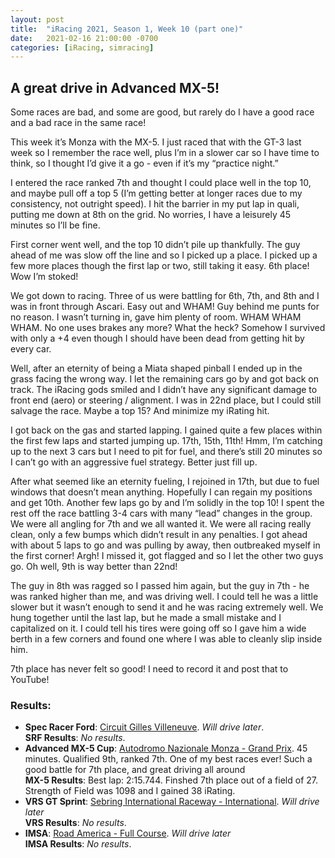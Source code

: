 ```yaml
---
layout: post
title:  "iRacing 2021, Season 1, Week 10 (part one)"
date:   2021-02-16 21:00:00 -0700
categories: [iRacing, simracing]
---
```

## A great drive in Advanced MX-5!

Some races are bad, and some are good, but rarely do I have a good race and a bad race in the same race!
 
This week it’s Monza with the MX-5. I just raced that with the GT-3 last week so I remember the race well, plus I’m in a slower car so I have time to think, so I thought I’d give it a go - even if it’s my “practice night.”
 
I entered the race ranked 7th and thought I could place well in the top 10, and maybe pull off a top 5 (I’m getting better at longer races due to my consistency, not outright speed). I hit the barrier in my put lap in quali, putting me down at 8th on the grid. No worries, I have a leisurely 45 minutes so I’ll be fine.
 
First corner went well, and the top 10 didn’t pile up thankfully. The guy ahead of me was slow off the line and so I picked up a place. I picked up a few more places though the first lap or two, still taking it easy. 6th place! Wow I’m stoked! 

We got down to racing. Three of us were battling for 6th, 7th, and 8th and I was in front through Ascari. Easy out and WHAM! Guy behind me punts for no reason. I wasn’t turning in, gave him plenty of room. WHAM WHAM WHAM. No one uses brakes any more? What the heck? Somehow I survived with only a +4 even though I should have been dead from getting hit by every car. 
 
Well, after an eternity of being a Miata shaped pinball I ended up in the grass facing the wrong way. I let the remaining cars go by and got back on track. The iRacing gods smiled and I didn’t have any significant damage to front end (aero) or steering / alignment. I was in 22nd place, but I could still salvage the race. Maybe a top 15? And minimize my iRating hit.
 
I got back on the gas and started lapping. I gained quite a few places within the first few laps and started jumping up. 17th, 15th, 11th! Hmm, I’m catching up to the next 3 cars but I need to pit for fuel, and there’s still 20 minutes so I can’t go with an aggressive fuel strategy. Better just fill up.
 
After what seemed like an eternity fueling, I rejoined in 17th, but due to fuel windows that doesn’t mean anything. Hopefully I can regain my positions and get 10th. Another few laps go by and I’m solidly in the top 10! I spent the rest off the race battling 3-4 cars with many “lead” changes in the group. We were all angling for 7th and we all wanted it. We were all racing really clean, only a few bumps which didn’t result in any penalties. I got ahead with about 5 laps to go and was pulling by away, then outbreaked myself in the first corner! Argh! I missed it, got flagged and so I let the other two guys go. Oh well, 9th is way better than 22nd! 
 
The guy in 8th was ragged so I passed him again, but the guy in 7th - he was ranked higher than me, and was driving well. I could tell he was a little slower but it wasn’t enough to send it and he was racing extremely well. We hung together until the last lap, but he made a small mistake and I capitalized on it. I could tell his tires were going off so I gave him a wide berth in a few corners and found one where I was able to cleanly slip inside him.
 
7th place has never felt so good! I need to record it and post that to YouTube!

### Results:
* **Spec Racer Ford**: [Circuit Gilles Villeneuve](). _Will drive later_.  
**SRF Results**: _No results_.  
* **Advanced MX-5 Cup**: [Autodromo Nazionale Monza - Grand Prix](https://members.iracing.com/membersite/member/EventResult.do?&subsessionid=37464054). 45 minutes. Qualified 9th, ranked 7th. One of my best races ever! Such a good battle for 7th place, and great driving all around  
**MX-5 Results**: Best lap: 2:15.744. Finshed 7th place out of a field of 27. Strength of Field was 1098 and I gained 38 iRating.
* **VRS GT Sprint**: [Sebring International Raceway - International](). _Will drive later_  
**VRS Results**: _No results_.
* **IMSA**: [Road America - Full Course](). _Will drive later_  
**IMSA Results**: _No results_.
